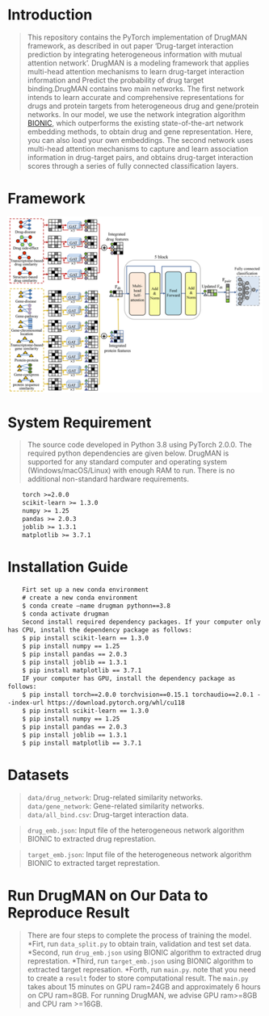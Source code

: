 Introduction
====
> This repository contains the PyTorch implementation of DrugMAN framework, as described in out paper ‘Drug-target interaction prediction by integrating heterogeneous 
> information with mutual attention network’. DrugMAN is a modeling framework that applies multi-head attention mechanisms to learn drug-target interaction information 
> and Predict the probability of drug target binding.DrugMAN contains two main networks. The first network intends to learn accurate and comprehensive representations
> for drugs and protein targets from heterogeneous drug and gene/protein networks. In our model, we use the network integration algorithm [BIONIC](https://www.nature.com/articles/s41592-022-01616-x),
> which outperforms the existing state-of-the-art network embedding methods, to obtain drug and gene representation. Here, you can also load your own embeddings. 
> The second network uses multi-head attention mechanisms to capture and learn association information in drug-target pairs, and obtains drug-target interaction scores through 
> a series of fully connected classification layers.

Framework
====
![image](https://github.com/lipi12q/DrugMAN/blob/main/%7FDrugMAN_framework.jpg) 

System Requirement
====
> The source code developed in Python 3.8 using PyTorch 2.0.0. The required python dependencies are given below.
> DrugMAN is supported for any standard computer and operating system (Windows/macOS/Linux) with enough RAM to run.
> There is no additional non-standard hardware requirements.
        
        torch >=2.0.0
        scikit-learn >= 1.3.0
        numpy >= 1.25
        pandas >= 2.0.3
        joblib >= 1.3.1
        matplotlib >= 3.7.1

Installation Guide
====
        Firt set up a new conda environment
        # create a new conda environment
        $ conda create –name drugman pythonn==3.8
        $ conda activate drugman
        Second install required dependency packages. If your computer only has CPU, install the dependency package as follows:
        $ pip install scikit-learn == 1.3.0
        $ pip install numpy == 1.25
        $ pip install pandas == 2.0.3
        $ pip install joblib == 1.3.1
        $ pip install matplotlib == 3.7.1
        IF your computer has GPU, install the dependency package as follows:
        $ pip install torch==2.0.0 torchvision==0.15.1 torchaudio==2.0.1 --index-url https://download.pytorch.org/whl/cu118
        $ pip install scikit-learn == 1.3.0
        $ pip install numpy == 1.25
        $ pip install pandas == 2.0.3
        $ pip install joblib == 1.3.1
        $ pip install matplotlib == 3.7.1

Datasets
====
> `data/drug_network`: Drug-related similarity networks. <br>
> `data/gene_network`: Gene-related similarity networks.
> `data/all_bind.csv`: Drug-target interaction data.

> `drug_emb.json`: Input file of the heterogeneous network algorithm BIONIC to extracted drug represtation.

> `target_emb.json`: Input file of the heterogeneous network algorithm BIONIC to extracted target represtation.

Run DrugMAN on Our Data to Reproduce Result
====
> There are four steps to complete the process of training the model.
> *Firt, run `data_split.py` to obtain train, validation and test set data.
> *Second, run `drug_emb.json` using BIONIC algorithm to extracted drug represtation.
> *Third, run `target_emb.json` using BIONIC algorithm to extracted target represation.
> *Forth, run `main.py`. note that you need to create a `result` foder to store computational result.
> The `main.py` takes about 15 minutes on GPU ram=24GB and approximately 6 hours on CPU ram=8GB. For running DrugMAN,
> we advise GPU ram>=8GB and CPU ram >=16GB.





        
